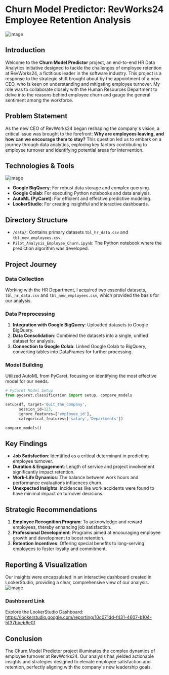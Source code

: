 # Churn Model Predictor: RevWorks24 Employee Retention Analysis

![image](https://github.com/cyber-prags/Churn_Model_Predictor/assets/74003758/ac3c410c-a726-4382-905d-766248322892)


## Introduction
Welcome to the **Churn Model Predictor** project, an end-to-end HR Data Analytics initiative designed to tackle the challenges of employee retention at RevWorks24, a fictitious leader in the software industry. This project is a response to the strategic shift brought about by the appointment of a new CEO, who is keen on understanding and mitigating employee turnover. My role was to collaborate closely with the Human Resources Department to delve into the reasons behind employee churn and gauge the general sentiment among the workforce.

## Problem Statement
As the new CEO of RevWorks24 began reshaping the company's vision, a critical issue was brought to the forefront: **Why are employees leaving, and how can we encourage them to stay?** This question led us to embark on a journey through data analytics, exploring key factors contributing to employee turnover and identifying potential areas for intervention.

## Technologies & Tools
![image](https://github.com/cyber-prags/Churn_Model_Predictor/assets/74003758/0998ea30-e574-49c7-bc34-3b81372ab0a5) 

- **Google BigQuery**: For robust data storage and complex querying.
- **Google Colab**: For executing Python notebooks and data analysis.
- **AutoML (PyCaret)**: For efficient and effective predictive modeling.
- **LookerStudio**: For creating insightful and interactive dashboards.

## Directory Structure
- `/data/`: Contains primary datasets `tbl_hr_data.csv` and `tbl_new_employees.csv`.
- `Pilot_Analysis_Employee_Churn.ipynb`: The Python notebook where the prediction algorithm was developed.

## Project Journey

### Data Collection
Working with the HR Department, I acquired two essential datasets, `tbl_hr_data.csv` and `tbl_new_employees.csv`, which provided the basis for our analysis.

### Data Preprocessing
1. **Integration with Google BigQuery**: Uploaded datasets to Google BigQuery.
2. **Data Consolidation**: Combined the datasets into a single, unified dataset for analysis.
3. **Connection to Google Colab**: Linked Google Colab to BigQuery, converting tables into DataFrames for further processing.

### Model Building
Utilized AutoML from PyCaret, focusing on identifying the most effective model for our needs.

```python
# PyCaret Model Setup
from pycaret.classification import setup, compare_models

setup(df, target='Quit_the_Company', 
      session_id=123,
      ignore_features=['employee_id'],
      categorical_features=['salary','Departments'])

compare_models()
```
## Key Findings
- **Job Satisfaction**: Identified as a critical determinant in predicting employee turnover.
- **Duration & Engagement**: Length of service and project involvement significantly impact retention.
- **Work-Life Dynamics**: The balance between work hours and performance evaluations influences churn.
- **Unexpected Insights**: Incidences like work accidents were found to have minimal impact on turnover decisions.

## Strategic Recommendations
1. **Employee Recognition Program**: To acknowledge and reward employees, thereby enhancing job satisfaction.
2. **Professional Development**: Programs aimed at encouraging employee growth and development to boost retention.
3. **Retention Incentives**: Offering special benefits to long-serving employees to foster loyalty and commitment.

## Reporting & Visualization
Our insights were encapsulated in an interactive dashboard created in LookerStudio, providing a clear, comprehensive view of our analysis.
![image](https://github.com/cyber-prags/Churn_Model_Predictor/assets/74003758/00f0a9cd-9468-4d10-bec2-59847b191857)


### Dashboard Link
Explore the LookerStudio Dashboard: https://lookerstudio.google.com/reporting/10c071dd-f431-4607-b104-5f37bbeb6e0f

## Conclusion
The Churn Model Predictor project illuminates the complex dynamics of employee turnover at RevWorks24. Our analysis has yielded actionable insights and strategies designed to elevate employee satisfaction and retention, perfectly aligning with the company's new leadership goals.

